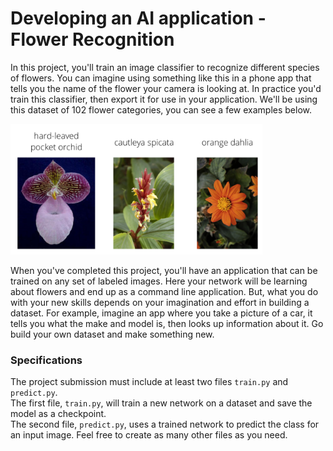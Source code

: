 # Developing an AI application  - Flower Recognition

In this project, you'll train an image classifier to recognize different species of flowers. You can imagine using something like this in a phone app that tells you the name of the flower your camera is looking at. In practice you'd train this classifier, then export it for use in your application. We'll be using this dataset of 102 flower categories, you can see a few examples below.

<img src='assets/Flowers.png' alt="Flowers" width="80%;"/>

When you've completed this project, you'll have an application that can be trained on any set of labeled images. Here your network will be learning about flowers and end up as a command line application. But, what you do with your new skills depends on your imagination and effort in building a dataset. For example, imagine an app where you take a picture of a car, it tells you what the make and model is, then looks up information about it. Go build your own dataset and make something new.


### Specifications

The project submission must include at least two files `train.py` and `predict.py`.  
The first file, `train.py`, will train a new network on a dataset and save the model as a checkpoint.  
The second file, `predict.py`, uses a trained network to predict the class for an input image. Feel free to create as many other files as you need.
